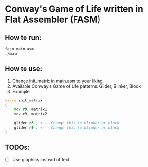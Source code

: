 # Conway's Game of Life written in Flat Assembler (FASM)

## How to run:
```bash
fasm main.asm
./main
```

## How to use:
1. Change init_matrix in main.asm to your liking
2. Available Conway's Game of Life patterns: Glider, Blinker, Block
3. Example
```asm
macro init_matrix
{
    mov r8, matrix1
    mov r9, matrix2

    glider r8 ; <--- Change this to blinker or block
    glider r9 ; <--- Change this to blinker or block
}
```

## TODOs:
- [ ] Use graphics instead of text
